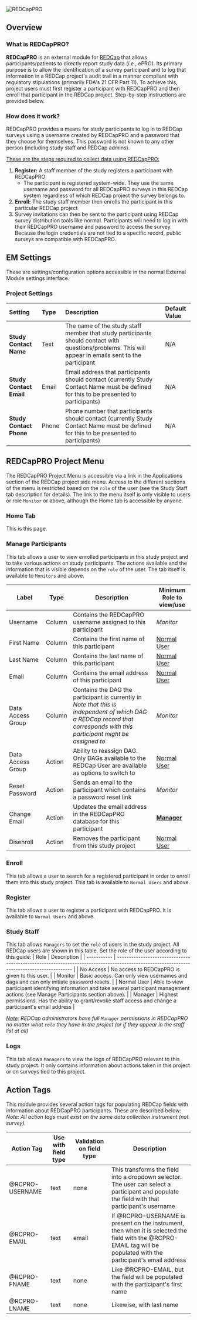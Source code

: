 ![REDCapPRO](https://i.imgur.com/5Xq2Vqt.png)

## Overview

### What is REDCapPRO?
**REDCapPRO** is an external module for [REDCap](https://projectredcap.org) that allows participants/patients to directly report study data (*i.e.*, ePRO). Its primary purpose is to allow the identification of a survey participant and to log that information in a REDCap project's audit trail in a manner compliant with regulatory stipulations (primarily FDA's 21 CFR Part 11). To achieve this, project users must first register a participant with REDCapPRO and then enroll that participant in the REDCap project. Step-by-step instructions are provided below.

### How does it work?
REDCapPRO provides a means for study participants to log in to REDCap surveys using a username created by REDCapPRO and a password that they choose for themselves. This password is not known to any other person (including study staff and REDCap admins). 

<u>These are the steps required to collect data using REDCapPRO:</u>

1. **Register:** A staff member of the study registers a participant with REDCapPRO
   * The participant is registered system-wide. They use the same username and password for all REDCapPRO surveys in this REDCap system regardless of which REDCap project the survey belongs to.
2. **Enroll:** The study staff member then enrolls the participant in this particular REDCap project
3. Survey invitations can then be sent to the participant using REDCap survey distribution tools like normal. Participants will need to log in with their REDCapPRO username and password to access the survey. Because the login credentials are not tied to a specific record, public surveys are compatible with REDCapPRO.

## EM Settings
These are settings/configuration options accessible in the normal External Module settings interface.

### Project Settings

| Setting                 | Type  | Description                                                                                                                                           | Default Value |
| :---------------------- | :---- | :---------------------------------------------------------------------------------------------------------------------------------------------------- | :------------ |
| **Study Contact Name**  | Text  | The name of the study staff member that study participants should contact with questions/problems. This will appear in emails sent to the participant | N/A           |
| **Study Contact Email** | Email | Email address that participants should contact (currently Study Contact Name must be defined for this to be presented to participants)                | N/A           |
| **Study Contact Phone** | Phone | Phone number that participants should contact (currently Study Contact Name must be defined for this to be presented to participants)                 | N/A           |


## REDCapPRO Project Menu

The REDCapPRO Project Menu is accessible via a link in the Applications section of the REDCap project side menu. Access to the different sections of the menu is restricted based on the `role` of the user (see the Study Staff tab description for details). The link to the menu itself is only visible to users or role `Monitor` or above, although the Home tab is accessible by anyone. 

### Home Tab
This is this page.

### Manage Participants
This tab allows a user to view enrolled participants in this study project and to 
take various actions on study participants. The actions available
and the information that is visible depends on the `role` of the user. The tab
itself is available to `Monitors` and above.

| Label             | Type   | Description                                                                                                                                                               | Minimum Role to view/use |
| ----------------- | ------ | ------------------------------------------------------------------------------------------------------------------------------------------------------------------------- | ------------------------ |
| Username          | Column | Contains the REDCapPRO username assigned to this participant                                                                                                              | *Monitor*                |
| First Name        | Column | Contains the first name of this participant                                                                                                                               | <u>Normal User</u>       |
| Last Name         | Column | Contains the last name of this participant                                                                                                                                | <u>Normal User</u>       |
| Email             | Column | Contains the email address of this participant                                                                                                                            | <u>Normal User</u>       |
| Data Access Group | Column | Contains the DAG the participant is currently in *Note that this is independent of which DAG a REDCap record that corresponds with this participant might be assigned to* | *Monitor*                |
| Data Access Group | Action | Ability to reassign DAG. Only DAGs available to the REDCap User are available as options to switch to                                                                     | <u>Normal User</u>       |
| Reset Password    | Action | Sends an email to the participant which contains a password reset link                                                                                                    | *Monitor*                |
| Change Email      | Action | Updates the email address in the REDCapPRO database for this participant                                                                                                  | <u>**Manager**</u>       |
| Disenroll         | Action | Removes the participant from this study project                                                                                                                           | <u>Normal User</u>       |

### Enroll
This tab allows a user to search for a registered participant in order to enroll
them into this study project. This tab is available to `Normal Users` and above.

### Register
This tab allows a user to register a participant with REDCapPRO. It is available
to `Normal Users` and above.

### Study Staff
This tab allows `Managers` to set the `role` of users in the study project. All
REDCap users are shown in this table. Set the role of the user according to this
guide:
| Role        | Description                                                                                                                               |
| ----------- | ----------------------------------------------------------------------------------------------------------------------------------------- |
| No Access   | No access to REDCapPRO is given to this user.                                                                                             |
| Monitor     | Basic access. Can only view usernames and dags and can only initiate password resets.                                                     |
| Normal User | Able to view participant identifying information and take several participant management actions (see Manage Participants section above). |
| Manager     | Highest permissions. Has the ability to grant/revoke staff access and change a participant's email address                                |

*<u>Note</u>: REDCap administrators have full `Manager` permissions in REDCapPRO no matter what `role` they have in the project (or if they appear in the staff list at all)*

### Logs
This tab allows `Managers` to view the logs of REDCapPRO relevant to this study
project. It only contains information about actions taken in this project or on
surveys tied to this project. 



## Action Tags

This module provides several action tags for populating REDCap fields with 
information about REDCapPRO participants. These are described below:
*Note: All action tags must exist on the same data collection instrument (not survey).*

| Action Tag      | Use with field type | Validation on field type | Description                                                                                                                                                          |
| --------------- | ------------------- | ------------------------ | -------------------------------------------------------------------------------------------------------------------------------------------------------------------- |
| @RCPRO-USERNAME | text                | none                     | This transforms the field into a dropdown selector. The user can select a participant and populate the field with that participant's username                        |
| @RCPRO-EMAIL    | text                | email                    | If @RCPRO-USERNAME is present on the instrument, then when it is selected the field with the @RCPRO-EMAIL tag will be populated with the participant's email address |
| @RCPRO-FNAME    | text                | none                     | Like @RCPRO-EMAIL, but the field will be populated with the participant's first name                                                                                 |
| @RCPRO-LNAME    | text                | none                     | Likewise, with last name                                                                                                                                             |
